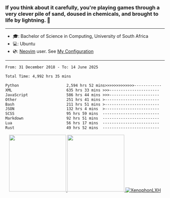 ### If you think about it carefully, you're playing games through a very clever pile of sand, doused in chemicals, and brought to life by lightning.  👋

-------------------------------------------------------------------------------------------------------

- 🎓: Bachelor of Science in Computing, University of South Africa
- 💻: Ubuntu
- 💿: [Neovim](https://github.com/neovim/neovim) user. See [My Configuration](https://github.com/XenophonLXH/xenovim)

-------------------------------------------------------------------------------------------------------

<!--START_SECTION:waka-->

```txt
From: 31 December 2018 - To: 14 June 2025

Total Time: 4,992 hrs 35 mins

Python                     2,594 hrs 52 mins>>>>>>>>>>>>>------------   51.98 %
XML                        635 hrs 33 mins >>>----------------------   12.73 %
JavaScript                 586 hrs 44 mins >>>----------------------   11.75 %
Other                      251 hrs 41 mins >------------------------   05.04 %
Bash                       211 hrs 51 mins >------------------------   04.24 %
JSON                       132 hrs 4 mins  >------------------------   02.65 %
SCSS                       95 hrs 59 mins  -------------------------   01.92 %
Markdown                   92 hrs 51 mins  -------------------------   01.86 %
Lua                        56 hrs 17 mins  -------------------------   01.13 %
Rust                       49 hrs 52 mins  -------------------------   01.00 %
```

<!--END_SECTION:waka-->


<p align="center">
    <a href="https://github.com/XenophonLXH">
        <img height="180em" src="https://github-readme-stats-eight-theta.vercel.app/api?username=XenophonLXH&show_icons=true&theme=algolia&include_all_commits=true&count_private=true"/>
        <img height="180em" src="https://github-readme-stats-eight-theta.vercel.app/api/top-langs/?username=XenophonLXH&layout=compact&langs_count=8&theme=algolia"/>
        <img align="center" src="https://github-readme-streak-stats.herokuapp.com/?user=XenophonLXH&theme=algolia" alt="XenophonLXH" />
    </a>
</p>
